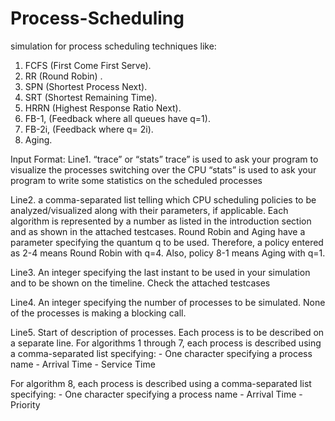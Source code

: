 # Process-Scheduling
simulation for process scheduling techniques like:
1. FCFS (First Come First Serve).
2. RR (Round Robin) .
3. SPN (Shortest Process Next).
4. SRT (Shortest Remaining Time).
5. HRRN (Highest Response Ratio Next).
6. FB-1, (Feedback where all queues have q=1).
7. FB-2i, (Feedback where q= 2i).
8. Aging.

Input Format:
Line1. “trace” or “stats”
    trace” is used to ask your program to visualize the processes switching over the CPU
    “stats” is used to ask your program to write some statistics on the scheduled processes
    
Line2. a comma-separated list telling which CPU scheduling policies to be analyzed/visualized along with 
    their parameters, if applicable. Each algorithm is represented by a number as listed in the 
    introduction section and as shown in the attached testcases. 
    Round Robin and Aging have a parameter specifying the quantum q to be used. Therefore, a policy 
    entered as 2-4 means Round Robin with q=4. Also, policy 8-1 means Aging with q=1.
    
Line3. An integer specifying the last instant to be used in your simulation and to be shown on the timeline. 
    Check the attached testcases
    
Line4. An integer specifying the number of processes to be simulated. None of the processes is making a 
    blocking call.
    
Line5. Start of description of processes. Each process is to be described on a separate line. For algorithms 
    1 through 7, each process is described using a comma-separated list specifying:
      - One character specifying a process name
      - Arrival Time
      - Service Time
      
For algorithm 8, each process is described using a comma-separated list specifying:
      - One character specifying a process name
      - Arrival Time
      - Priority

